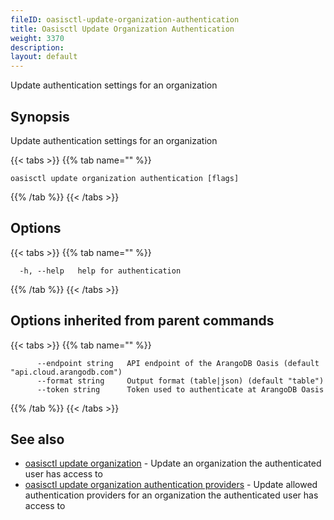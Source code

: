 ```yaml
---
fileID: oasisctl-update-organization-authentication
title: Oasisctl Update Organization Authentication
weight: 3370
description: 
layout: default
---
```

Update authentication settings for an organization

## Synopsis

Update authentication settings for an organization

{{< tabs >}}
{{% tab name="" %}}
```
oasisctl update organization authentication [flags]
```
{{% /tab %}}
{{< /tabs >}}

## Options

{{< tabs >}}
{{% tab name="" %}}
```
  -h, --help   help for authentication
```
{{% /tab %}}
{{< /tabs >}}

## Options inherited from parent commands

{{< tabs >}}
{{% tab name="" %}}
```
      --endpoint string   API endpoint of the ArangoDB Oasis (default "api.cloud.arangodb.com")
      --format string     Output format (table|json) (default "table")
      --token string      Token used to authenticate at ArangoDB Oasis
```
{{% /tab %}}
{{< /tabs >}}

## See also

* [oasisctl update organization](oasisctl-update-organization)	 - Update an organization the authenticated user has access to
* [oasisctl update organization authentication providers](oasisctl-update-organization-authentication-providers)	 - Update allowed authentication providers for an organization the authenticated user has access to

